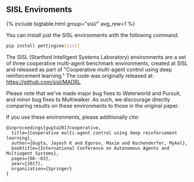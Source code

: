 ## SISL Enviroments

{% include bigtable.html group="sisl/" avg_rew=1 %}

You can install just the SISL environments with the following command:

````bash
pip install pettingzoo[sisl]
````

The SISL (Stanford Intelligent Systems Laboratory) environments are a set of three cooperative multi-agent benchmark environments, created at SISL and released as part of "Cooperative multi-agent control using deep reinforcement learning." The code was originally released at: https://github.com/sisl/MADRL

Please note that we've made major bug fixes to Waterworld and Pursuit, and minor bug fixes to Multiwalker. As such, we discourage directly comparing results on these environments to those in the original paper.

If you use these environments, please additionally cite:

```
@inproceedings{gupta2017cooperative,
  title={Cooperative multi-agent control using deep reinforcement learning},
  author={Gupta, Jayesh K and Egorov, Maxim and Kochenderfer, Mykel},
  booktitle={International Conference on Autonomous Agents and Multiagent Systems},
  pages={66--83},
  year={2017},
  organization={Springer}
}
```
